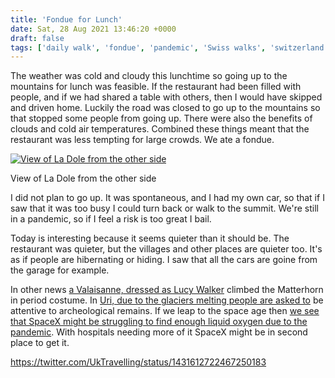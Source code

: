 ```yaml
---
title: 'Fondue for Lunch'
date: Sat, 28 Aug 2021 13:46:20 +0000
draft: false
tags: ['daily walk', 'fondue', 'pandemic', 'Swiss walks', 'switzerland', 'walking']
---
```


The weather was cold and cloudy this lunchtime so going up to the mountains for lunch was feasible. If the restaurant had been filled with people, and if we had shared a table with others, then I would have skipped and driven home. Luckily the road was closed to go up to the mountains so that stopped some people from going up. There were also the benefits of clouds and cold air temperatures. Combined these things meant that the restaurant was less tempting for large crowds. We ate a fondue.

[![View of La Dole from the other side](https://www.main-vision.com/richard/blog/wp-content/uploads/2021/08/img_7593-768x1024.jpg)](https://www.main-vision.com/richard/blog/wp-content/uploads/2021/08/img_7593-scaled.jpg)

View of La Dole from the other side

I did not plan to go up. It was spontaneous, and I had my own car, so that if I saw that it was too busy I could turn back or walk to the summit. We're still in a pandemic, so if I feel a risk is too great I bail.

Today is interesting because it seems quieter than it should be. The restaurant was quieter, but the villages and other places are quieter too. It's as if people are hibernating or hiding. I saw that all the cars are goine from the garage for example.

In other news [a Valaisanne, dressed as Lucy Walker](https://www.rts.ch/info/regions/valais/12442515-une-valaisanne-gravit-le-cervin-habillee-comme-la-pionniere-lucy-walker.html) climbed the Matterhorn in period costume. In [Uri, due to the glaciers melting people are asked to](https://www.rts.ch/info/regions/autres-cantons/12447200-le-canton-duri-appelle-les-randonneurs-a-jouer-aux-archeologues.html) be attentive to archeological remains. If we leap to the space age then [we see that SpaceX might be struggling to find enough liquid oxygen due to the pandemic](https://www.tomsguide.fr/spacex-les-prochains-decollages-pourraient-etre-retardes-par-la-penurie-doxygene-liquide/). With hospitals needing more of it SpaceX might be in second place to get it.

https://twitter.com/UkTravelling/status/1431612722467250183